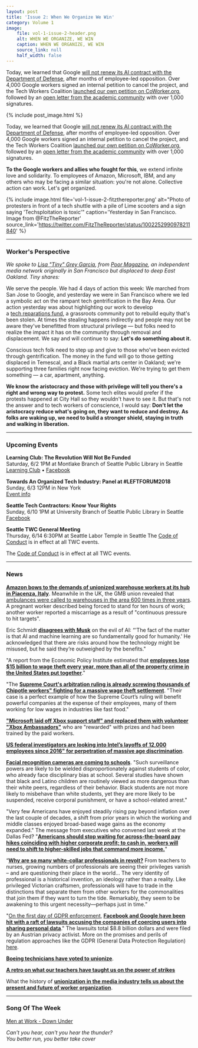 ```yaml
---
layout: post
title: 'Issue 2: When We Organize We Win'
category: Volume 1
image:
    file: vol-1-issue-2-header.png
    alt: WHEN WE ORGANIZE, WE WIN
    caption: WHEN WE ORGANIZE, WE WIN
    source_link: null
    half_width: false
---
```


<!-- Content imported from: http://eepurl.com/dwMTuv -->

Today, we learned that Google [will not renew its AI contract with the Department of Defense](https://gizmodo.com/google-plans-not-to-renew-its-contract-for-project-mave-1826488620), after months of employee-led opposition. Over 4,000 Google workers signed an internal petition to cancel the project, and the Tech Workers Coalition [launched our own petition on CoWorker.org](https://www.coworker.org/petitions/tech-should-not-be-in-the-business-of-war), followed by an [open letter from the academic community](https://www.icrac.net/open-letter-in-support-of-google-employees-and-tech-workers/) with over 1,000 signatures.

<!--excerpt-->

{% include post_image.html %}

Today, we learned that Google [will not renew its AI contract with the Department of Defense](https://gizmodo.com/google-plans-not-to-renew-its-contract-for-project-mave-1826488620), after months of employee-led opposition. Over 4,000 Google workers signed an internal petition to cancel the project, and the Tech Workers Coalition [launched our own petition on CoWorker.org](https://www.coworker.org/petitions/tech-should-not-be-in-the-business-of-war), followed by an [open letter from the academic community](https://www.icrac.net/open-letter-in-support-of-google-employees-and-tech-workers/) with over 1,000 signatures.  
  
**To the Google workers and allies who fought for this**, we extend infinite love and solidarity. To employees of Amazon, Microsoft, IBM, and any others who may be facing a similar situation: you're not alone. Collective action can work. Let's get organized.

{% include image.html
    file='vol-1-issue-2-fitzthereporter.png'
    alt="Photo of protesters in front of a tech shuttle with a pile of Lime scooters and a sign saying 'Techsploitation is toxic'"
    caption='Yesterday in San Francisco. Image from @FitzTheReporter'
    source_link='https://twitter.com/FitzTheReporter/status/1002252990978211840'
%}

***

### Worker's Perspective

_We spoke to [Lisa "Tiny" Grey Garcia](https://twitter.com/PovertySkola?lang=en), from [Poor Magazine](http://www.poormagazine.org/), an independent media network originally in San Francisco but displaced to deep East Oakland. Tiny shares:_  
  
We serve the people. We had 4 days of action this week: We marched from San Jose&nbsp;to Google, and yesterday we were in San Francisco&nbsp;where we led a symbolic act on the rampant tech gentrification in the Bay Area.&nbsp;Our action yesterday was about highlighting our work to develop a&nbsp;[tech&nbsp;reparations&nbsp;fund](https://www.gofundme.com/landless-peoples-land-housing), a&nbsp;grassroots community pot to rebuild equity that's been stolen. At times the stealing happens indirectly and people may not be aware they've benefitted from structural privilege — but folks&nbsp;need to realize the impact it has on&nbsp;the community through removal and displacement. We say and will continue to say: **Let's do something about it.**  
  
Conscious tech folk need to step up and give to those who've been evicted through gentrification. The money in the fund will&nbsp;go to those getting displaced in Temescal, and a Black martial arts center in Oakland; we're supporting three families right now facing eviction. We're trying to get them something — a car, apartment, anything.&nbsp;  
  
**We know the aristocracy and those with privilege will tell you there's a right and wrong way to protest.** Some tech elites would prefer if the protests happened at City Hall so they wouldn't have to see it. But that's not the answer and to tech workers of&nbsp;conscience, I would say: **Don't let the aristocracy&nbsp;reduce what's going on, they want to reduce and destroy.&nbsp;As folks are waking up, we need to build a stronger shield, staying in truth and walking in liberation.**

***

###  Upcoming Events

 **Learning Club: The Revolution Will Not Be Funded**  
Saturday, 6/2 1PM at Montlake Branch of Seattle Public Library in Seattle  
[Learning Club](https://sites.google.com/view/tech-workers-coalition/topics/the-revolution-will-not-be-funded?authuser=0) • [Facebook](https://www.facebook.com/events/193891647908882/)&nbsp;  
  
**Towards An Organized Tech Industry: Panel at #LEFTFORUM2018**  
Sunday, 6/3 12PM in New York  
[Event info](https://www.leftforum.org/events/towards-organized-tech-industry%E2%80%94part-one)&nbsp;  
  
**Seattle Tech Contractors: Know Your Rights**  
Sunday, 6/10 1PM at University Branch of Seattle Public Library in Seattle  
[Facebook](https://www.facebook.com/events/194344231207737/)&nbsp;  
  
**Seattle TWC General Meeting**  
Thursday, 6/14 6:30PM at Seattle Labor Temple in Seattle The [Code of Conduct](https://techworkerscoalition.org/community-guide/) is in effect at all TWC events.

The [Code of Conduct](https://techworkerscoalition.org/community-guide/) is in effect at all TWC events.

***

###  News

[**Amazon bows to the demands of unionized warehouse workers at its hub in Piacenza, Italy**](https://portside.org/2018-05-24/amazon-bows-unions-new-shifts-and-higher-wages). Meanwhile in the UK, the GMB union revealed that [ambulances were called to warehouses in the area 600 times in three years](https://www.theguardian.com/business/2018/may/31/amazon-accused-of-treating-uk-warehouse-staff-like-robots). A pregnant worker described being forced to stand for ten hours of work; another worker reported a miscarriage as a result of "continuous pressure to hit targets".  
  
Eric Schmidt **[disagrees with Musk](https://techcrunch.com/2018/05/25/eric-schmidt-musk-exactly-wrong/)** on the evil of AI: “'The fact of the matter is that AI and machine learning are so fundamentally good for humanity.' He acknowledged that there are risks around how the technology might be misused, but he said they’re outweighed by the benefits."&nbsp;  
  
"A report from the Economic Policy Institute estimated that [**employees lose $15 billion to wage theft every year, more than all of the property crime in the United States put together**](http://time.com/5292122/cheating-workers-out-of-wages/)."  
  
"The [**Supreme Court's arbitration ruling is already screwing thousands of Chipotle workers" fighting for a massive wage theft settlement**](https://m.huffpost.com/us/entry/us_5b0844aae4b0568a880b3e26/amp). "Their case is a perfect example of how the Supreme Court’s ruling will benefit powerful companies at the expense of their employees, many of them working for low wages in industries like fast food."  
  
[**"Microsoft laid off Xbox support staff" and replaced them with volunteer "Xbox Ambassadors"**](https://www.polygon.com/2018/5/29/17406254/microsoft-layoffs-twitter-support-xbox-ambassadors) who are "rewarded" with prizes and had been trained by the paid workers.&nbsp;  
  
[**US federal investigators are looking into Intel’s layoffs of 12,000 employees since 2016" for perpetration of massive age discrimination**](https://www.theverge.com/2018/5/28/17401892/intel-age-discrimination-layoffs-investigation).  
  
[**Facial recognition cameras are coming to schools**](https://theintercept.com/2018/05/30/face-recognition-schools-school-shootings/). "Such surveillance powers are likely to be wielded disproportionately against students of color, who already face disciplinary bias at school. Several studies have shown that black and Latino children are routinely viewed as more dangerous than their white peers, regardless of their behavior. Black students are not more likely to misbehave than white students, yet they are more likely to be suspended, receive corporal punishment, or have a school-related arrest."  
  
"Very few Americans have enjoyed steadily rising pay beyond inflation over the last couple of decades, a shift from prior years in which the working and middle classes enjoyed broad-based wage gains as the economy expanded." The message from executives who convened last week at the Dallas Fed? "[**Americans should stop waiting for across-the-board pay hikes coinciding with higher corporate profit; to cash in, workers will need to shift to higher-skilled jobs that command more income.**](https://www.axios.com/broad-based-pay-rises-retraining-automation-executives-3e68d31c-51bc-4bde-a362-7ce12b039e7c.html?utm_source=twitter&utm_medium=social&utm_campaign=organic)"  
  
“[**Why are so many white-collar professionals in revolt?**](https://www.theguardian.com/commentisfree/2018/may/27/why-are-so-many-white-collar-professionals-in-revolt) From teachers to nurses, growing numbers of professionals are seeing their privileges vanish – and are questioning their place in the world... The very identity of professional is a historical invention, an ideology rather than a reality. Like privileged Victorian craftsmen, professionals will have to trade in the distinctions that separate them from other workers for the commonalities that join them if they want to turn the tide. Remarkably, they seem to be awakening to this urgent necessity—perhaps just in time.”  
  
"[On the first day of GDPR enforcement](https://www.theverge.com/2018/5/25/17393766/facebook-google-gdpr-lawsuit-max-schrems-europe), **[Facebook and Google have been hit with a raft of lawsuits accusing the companies of coercing users into sharing personal data](https://www.theverge.com/2018/5/25/17393766/facebook-google-gdpr-lawsuit-max-schrems-europe)**." The lawsuits total $8.8 billion dollars and were filed by an Austrian privacy activist. More on the promises and perils of regulation approaches like the GDPR (General Data Protection Regulation) [here](http://www.nybooks.com/articles/2018/06/07/algorithms-digital-poorhouse/).  
  
[**Boeing technicians have voted to unionize**](https://www.bna.com/boeing-election-tests-n57982092971/).  
  
[**A retro on what our teachers have taught us on the power of strikes**](https://www.washingtonpost.com/news/posteverything/wp/2018/05/31/its-time-to-acknowledge-that-strikes-work/?utm_term=.2f8caca1218b)  
  
What the history of [**unionization in the media industry tells us about the present and future of worker organization**](https://www.cjr.org/special_report/media-unions-history.php/). 

***

### Song Of The Week

[Men at Work - Down Under](https://youtu.be/XfR9iY5y94s)

_Can't you hear, can't you hear the thunder?_<br/>
_You better run, you better take cover_  

